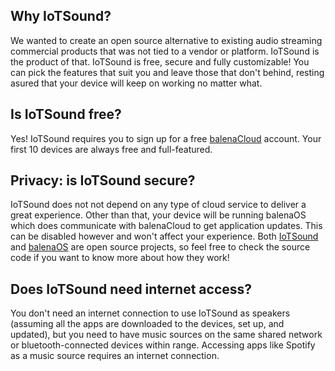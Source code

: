 ## Why IoTSound?
We wanted to create an open source alternative to existing audio streaming commercial products that was not tied to a vendor or platform. IoTSound is the product of that. IoTSound is free, secure and fully customizable! You can pick the features that suit you and leave those that don't behind, resting asured that your device will keep on working no matter what.

## Is IoTSound free?
Yes! IoTSound requires you to sign up for a free [balenaCloud](https://dashboard.balena-cloud.com/signup) account. Your first 10 devices are always
free and full-featured.

## Privacy: is IoTSound secure? 
IoTSound does not not depend on any type of cloud service to deliver a great experience. Other than that, your device will be running balenaOS which does communicate with balenaCloud to get application updates. This can be disabled however and won't affect your experience. Both [IoTSound](https://github.com/iotsound/iotsound/) and [balenaOS](https://github.com/balena-os) are open source projects, so feel free to check the source code if you want to know more about how they work!

## Does IoTSound need internet access?
You don't need an internet connection to use IoTSound as speakers (assuming all the apps are downloaded to the devices, set up, and updated), but you need to have music sources on the same shared network or bluetooth-connected devices within range. Accessing apps like Spotify as a music source requires an internet connection.

